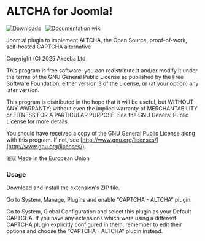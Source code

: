 # ALTCHA for Joomla!

[![Downloads](https://img.shields.io/github/downloads/akeeba/plg_captcha_altcha/latest/total?sort=semver&style=for-the-badge&logoColor=%23ffffff&label=Download
)](https://github.com/akeeba/plg_captcha_altcha/releases) &nbsp; [![Documentation wiki](https://img.shields.io/badge/wiki-wiki?style=for-the-badge&label=documentation)](https://github.com/akeeba/plg_captcha_altcha/wiki)


Joomla! plugin to implement ALTCHA, the Open Source, proof-of-work, self-hosted CAPTCHA alternative

Copyright (C) 2025 Akeeba Ltd

This program is free software: you can redistribute it and/or modify it under the terms of the GNU General Public License as published by the Free Software Foundation, either version 3 of the License, or (at your option) any later version.

This program is distributed in the hope that it will be useful, but WITHOUT ANY WARRANTY; without even the implied warranty of MERCHANTABILITY or FITNESS FOR A PARTICULAR PURPOSE. See the GNU General Public License for more details.

You should have received a copy of the GNU General Public License along with this program. If not, see [http://www.gnu.org/licenses/](http://www.gnu.org/licenses/).

🇪🇺 Made in the European Union

### Usage

Download and install the extension's ZIP file.

Go to System, Manage, Plugins and enable “CAPTCHA - ALTCHA” plugin.

Go to System, Global Configuration and select this plugin as your Default CAPTCHA. If you have any extensions which were using a different CAPTCHA plugin explicitly configured in them, remember to edit their options and choose the “CAPTCHA - ALTCHA” plugin instead.

